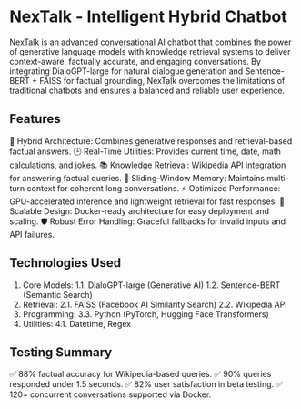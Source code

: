 # NexTalk - Intelligent Hybrid Chatbot
NexTalk is an advanced conversational AI chatbot that combines the power of generative language models with knowledge retrieval systems to deliver context-aware, factually accurate, and engaging conversations. By integrating DialoGPT-large for natural dialogue generation and Sentence-BERT + FAISS for factual grounding, NexTalk overcomes the limitations of traditional chatbots and ensures a balanced and reliable user experience.

## Features
🌟 Hybrid Architecture: Combines generative responses and retrieval-based factual answers.
🕒 Real-Time Utilities: Provides current time, date, math calculations, and jokes.
📚 Knowledge Retrieval: Wikipedia API integration for answering factual queries.
🧠 Sliding-Window Memory: Maintains multi-turn context for coherent long conversations.
⚡ Optimized Performance: GPU-accelerated inference and lightweight retrieval for fast responses.
🐳 Scalable Design: Docker-ready architecture for easy deployment and scaling.
🛡️ Robust Error Handling: Graceful fallbacks for invalid inputs and API failures.

## Technologies Used
1. Core Models:
   1.1. DialoGPT-large (Generative AI)
   1.2. Sentence-BERT (Semantic Search)
2. Retrieval:
   2.1. FAISS (Facebook AI Similarity Search)
   2.2. Wikipedia API
3. Programming:
   3.3. Python (PyTorch, Hugging Face Transformers)
4. Utilities:
   4.1. Datetime, Regex

## Testing Summary
✅ 88% factual accuracy for Wikipedia-based queries.
✅ 90% queries responded under 1.5 seconds.
✅ 82% user satisfaction in beta testing.
✅ 120+ concurrent conversations supported via Docker.
